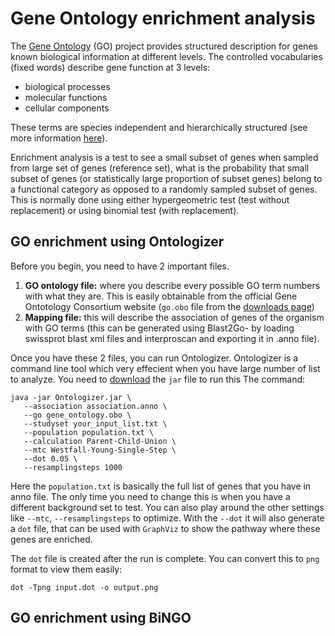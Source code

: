 # Gene Ontology enrichment analysis

The [Gene Ontology](http://www.geneontology.org/) (GO) project provides structured description for genes known biological information at different levels. The controlled vocabularies (fixed words) describe gene function at 3 levels:
- biological processes
- molecular functions
- cellular components

These terms are species independent and hierarchically structured (see more information [here](http://geneontology.org/page/ontology-documentation)).

Enrichment analysis is a test to see a small subset of genes when sampled from large set of genes (reference set), what is the probability that small subset of genes (or statistically large proportion of subset genes) belong to a functional category as opposed to a randomly sampled subset of genes. This is normally done using either hypergeometric test (test without replacement) or using binomial test (with replacement).

## GO enrichment using Ontologizer
Before you begin, you need to have 2 important files. 
  1. **GO ontology file:** where you describe every possible GO term numbers with what they are. This is easily obtainable from the official Gene Ontotology Consortium website (`go.obo` file from the [downloads page](http://geneontology.org/page/download-ontology))
  2. **Mapping file:** this will describe the association of genes of the organism with GO terms (this can be generated using Blast2Go- by loading swissprot blast xml files and interproscan and exporting it in .anno file). 

Once you have these 2 files, you can run Ontologizer. Ontologizer is a command line tool which very effecient when you have large number of list to analyze. You need to [download](http://ontologizer.de/cmdline/Ontologizer.jar) the `jar` file to run this
The command:

```
java -jar Ontologizer.jar \
   --association association.anno \
   --go gene_ontology.obo \
   --studyset your_input_list.txt \
   --population population.txt \
   --calculation Parent-Child-Union \
   --mtc Westfall-Young-Single-Step \
   --dot 0.05 \
   --resamplingsteps 1000
```

Here the `population.txt` is basically the full list of genes that you have in anno file. The only time you need to change this is when you have a different background set to test. You can also play around the other settings like `--mtc`, `--resamplingsteps` to optimize. With the `--dot` it will also generate a `dot` file, that can be used with `GraphViz` to show the pathway where these genes are enriched.

The `dot` file is created after the run is complete. You can convert this to `png` format to view them easily:

```
dot -Tpng input.dot -o output.png
```

## GO enrichment using BiNGO



